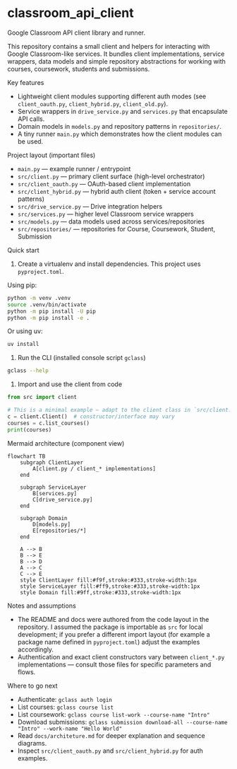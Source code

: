 # classroom_api_client

Google Classroom API client library and runner.

This repository contains a small client and helpers for interacting with
Google Classroom-like services. It bundles client implementations, service
wrappers, data models and simple repository abstractions for working with
courses, coursework, students and submissions.

Key features

- Lightweight client modules supporting different auth modes (see `client_oauth.py`, `client_hybrid.py`, `client_old.py`).
- Service wrappers in `drive_service.py` and `services.py` that encapsulate API calls.
- Domain models in `models.py` and repository patterns in `repositories/`.
- A tiny runner `main.py` which demonstrates how the client modules can be used.

Project layout (important files)

- `main.py` — example runner / entrypoint
- `src/client.py` — primary client surface (high-level orchestrator)
- `src/client_oauth.py` — OAuth-based client implementation
- `src/client_hybrid.py` — hybrid auth client (token + service account patterns)
- `src/drive_service.py` — Drive integration helpers
- `src/services.py` — higher level Classroom service wrappers
- `src/models.py` — data models used across services/repositories
- `src/repositories/` — repositories for Course, Coursework, Student, Submission

Quick start

1. Create a virtualenv and install dependencies. This project uses `pyproject.toml`.

Using pip:

```bash
python -m venv .venv
source .venv/bin/activate
python -m pip install -U pip
python -m pip install -e .
```

Or using uv:

```bash
uv install
```

1. Run the CLI (installed console script `gclass`)

```bash
gclass --help
```

1. Import and use the client from code

```py
from src import client

# This is a minimal example — adapt to the client class in `src/client.py`.
c = client.Client()  # constructor/interface may vary
courses = c.list_courses()
print(courses)
```

Mermaid architecture (component view)

```mermaid
flowchart TB
	subgraph ClientLayer
		A[client.py / client_* implementations]
	end

	subgraph ServiceLayer
		B[services.py]
		C[drive_service.py]
	end

	subgraph Domain
		D[models.py]
		E[repositories/*]
	end

	A --> B
	B --> E
	B --> D
	A --> C
	C --> E
	style ClientLayer fill:#f9f,stroke:#333,stroke-width:1px
	style ServiceLayer fill:#ff9,stroke:#333,stroke-width:1px
	style Domain fill:#9ff,stroke:#333,stroke-width:1px
```

Notes and assumptions

- The README and docs were authored from the code layout in the repository. I assumed the package is importable as `src` for local development; if you prefer a different import layout (for example a package name defined in `pyproject.toml`) adjust the examples accordingly.
- Authentication and exact client constructors vary between `client_*.py` implementations — consult those files for specific parameters and flows.

Where to go next

- Authenticate: `gclass auth login`
- List courses: `gclass course list`
- List coursework: `gclass course list-work --course-name "Intro"`
- Download submissions: `gclass submission download-all --course-name "Intro" --work-name "Hello World"`
- Read `docs/architeture.md` for deeper explanation and sequence diagrams.
- Inspect `src/client_oauth.py` and `src/client_hybrid.py` for auth examples.

